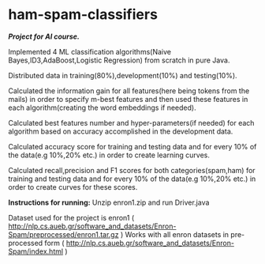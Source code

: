 # ham-spam-classifiers

***Project for AI course.***

Implemented 4 ML classification algorithms(Naive Bayes,ID3,AdaBoost,Logistic Regression) from scratch in pure Java.

Distributed data in training(80%),development(10%) and testing(10%).

Calculated the information gain for all features(here being tokens from the mails) in order to specify m-best features and then used these features in each algorithm(creating the word embeddings if needed).

Calculated best features number and hyper-parameters(if needed) for each algorithm based on accuracy accomplished in the development data.

Calculated accuracy score for training and testing data and for every 10% of the data(e.g 10%,20% etc.) in order to create learning curves.

Calculated recall,precision and F1 scores for both categories(spam,ham) for training and testing data and for every 10% of the data(e.g 10%,20% etc.) in order to create curves for these scores.

**Instructions for running:** Unzip enron1.zip and run Driver.java 

Dataset used for the project is enron1 ( http://nlp.cs.aueb.gr/software_and_datasets/Enron-Spam/preprocessed/enron1.tar.gz )
Works with all enron datasets in pre-processed form ( http://nlp.cs.aueb.gr/software_and_datasets/Enron-Spam/index.html )

